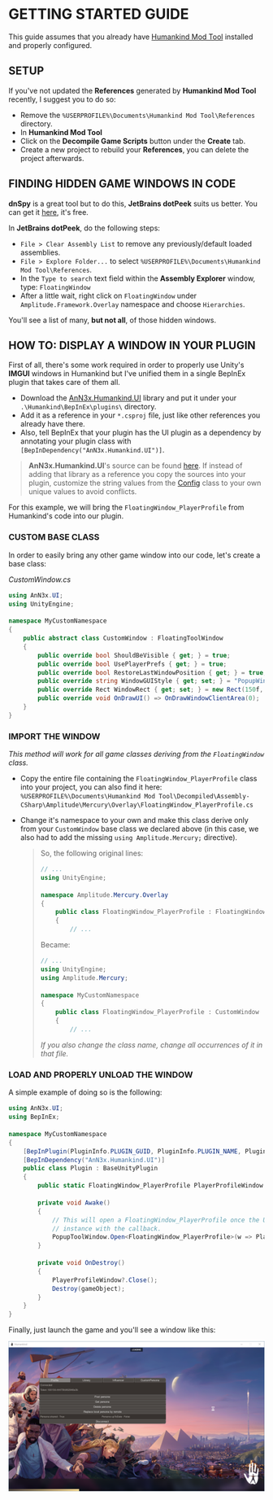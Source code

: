 # GETTING STARTED GUIDE

This guide assumes that you already have [Humankind Mod Tool](https://gc2021.com/showthread.php?tid=3) installed and properly configured.

## SETUP

If you've not updated the **References** generated by **Humankind Mod Tool** recently, I suggest you to do so:

* Remove the `%USERPROFILE%\Documents\Humankind Mod Tool\References` directory.
* In **Humankind Mod Tool**
* Click on the **Decompile Game Scripts** button under the **Create** tab.
* Create a new project to rebuild your **References**, you can delete the project afterwards.

## FINDING HIDDEN GAME WINDOWS IN CODE

**dnSpy** is a great tool but to do this, **JetBrains dotPeek** suits us better. You can get it [here](https://www.jetbrains.com/decompiler/), it's free.

In **JetBrains dotPeek**, do the following steps:

* `File > Clear Assembly List` to remove any previously/default loaded assemblies.
* `File > Explore Folder...` to select `%USERPROFILE%\Documents\Humankind Mod Tool\References`.
* In the `Type to search` text field within the **Assembly Explorer** window, type:
  `FloatingWindow`
* After a little wait, right click on `FloatingWindow` under `Amplitude.Framework.Overlay` namespace and choose `Hierarchies`.

You'll see a list of many, **but not all**, of those hidden windows.

## HOW TO: DISPLAY A WINDOW IN YOUR PLUGIN

First of all, there's some work required in order to properly use Unity's **IMGUI** windows in Humankind but I've unified them in a single BepInEx plugin that takes care of them all.

* Download the [AnN3x.Humankind.UI](https://github.com/Theadd/HumankindHacks/tree/main/lib/AnN3x.Humankind.UI) library and put it under your `.\Humankind\BepInEx\plugins\` directory.
* Add it as a reference in your `*.csproj` file, just like other references you already have there.
* Also, tell BepInEx that your plugin has the UI plugin as a dependency by annotating your plugin class with `[BepInDependency("AnN3x.Humankind.UI")]`.

> **AnN3x.Humankind.UI**'s source can be found [here](https://github.com/Theadd/HumankindHacks/tree/main/src/UI). If instead of adding that library as a reference you copy the sources into your plugin, customize the string values from the [Config](https://github.com/Theadd/HumankindHacks/blob/main/src/UI/Core/Config.cs) class to your own unique values to avoid conflicts.

For this example, we will bring the `FloatingWindow_PlayerProfile` from Humankind's code into our plugin.

### CUSTOM BASE CLASS

In order to easily bring any other game window into our code, let's create a base class:

*CustomWindow.cs*
```csharp
using AnN3x.UI;
using UnityEngine;

namespace MyCustomNamespace
{
    public abstract class CustomWindow : FloatingToolWindow
    {
        public override bool ShouldBeVisible { get; } = true;
        public override bool UsePlayerPrefs { get; } = true;
        public override bool RestoreLastWindowPosition { get; } = true;
        public override string WindowGUIStyle { get; set; } = "PopupWindow";
        public override Rect WindowRect { get; set; } = new Rect(150f, 150f, 640f, 500f);
        public override void OnDrawUI() => OnDrawWindowClientArea(0);
    }
}
```

### IMPORT THE WINDOW

*This method will work for all game classes deriving from the `FloatingWindow` class.*

* Copy the entire file containing the `FloatingWindow_PlayerProfile` class into your project, you can also find it here:
  `%USERPROFILE%\Documents\Humankind Mod Tool\Decompiled\Assembly-CSharp\Amplitude\Mercury\Overlay\FloatingWindow_PlayerProfile.cs`
* Change it's namespace to your own and make this class derive only from your `CustomWindow` base class we declared above (in this case, we also had to add the missing `using Amplitude.Mercury;` directive).
    <blockquote>So, the following original lines:

    ```csharp
    // ...
    using UnityEngine;

    namespace Amplitude.Mercury.Overlay
    {
        public class FloatingWindow_PlayerProfile : FloatingWindow, IPopupWindowWithAdjustableWindowHeight
        {
            // ...
    ```
  Became:
    ```csharp
    // ...
    using UnityEngine;
    using Amplitude.Mercury;

    namespace MyCustomNamespace
    {
        public class FloatingWindow_PlayerProfile : CustomWindow
        {
            // ...
    ```

  *If you also change the class name, change all occurrences of it in that file.*
    </blockquote>

### LOAD AND PROPERLY UNLOAD THE WINDOW

A simple example of doing so is the following:

```csharp
using AnN3x.UI;
using BepInEx;

namespace MyCustomNamespace
{
    [BepInPlugin(PluginInfo.PLUGIN_GUID, PluginInfo.PLUGIN_NAME, PluginInfo.PLUGIN_VERSION)]
    [BepInDependency("AnN3x.Humankind.UI")]
    public class Plugin : BaseUnityPlugin
    {
        public static FloatingWindow_PlayerProfile PlayerProfileWindow { get; set; }

        private void Awake()
        {
            // This will open a FloatingWindow_PlayerProfile once the UI is ready, retrieving the window
            // instance with the callback.
            PopupToolWindow.Open<FloatingWindow_PlayerProfile>(w => PlayerProfileWindow = w);
        }

        private void OnDestroy()
        {
            PlayerProfileWindow?.Close();
            Destroy(gameObject);
        }
    }
}
```

Finally, just launch the game and you'll see a window like this:

![PlayerProfileWindow](https://raw.githubusercontent.com/Theadd/HumankindHacks/main/img/PlayerProfileWindow.png)
